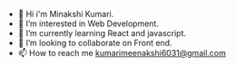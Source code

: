 - 👋 Hi i'm Minakshi Kumari.
- 👀 I’m interested in Web Development.
- 🌱 I’m currently learning React and javascript.
- 💞️ I’m looking to collaborate on Front end.
- 📫 How to reach me kumarimeenakshi6031@gmail.com

<!---
Minakshi6031/Minakshi6031 is a ✨ special ✨ repository because its `README.md` (this file) appears on your GitHub profile.
You can click the Preview link to take a look at your changes.
--->
